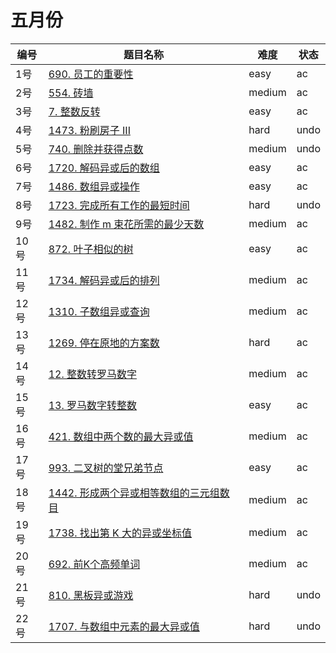 # 五月份

**编号**|**题目名称**|**难度**|**状态**
--------|------------|--------|--------
1号|[690. 员工的重要性](./第1题%20690.%20员工的重要性)|easy|ac
2号|[554. 砖墙](./第2题%20554.%20砖墙)|medium|ac
3号|[7. 整数反转](./第3题%207.%20整数反转)|easy|ac
4号|[1473. 粉刷房子 III](./第4题%201473.%20粉刷房子%20III)|hard|undo
5号|[740. 删除并获得点数](./第5题%20740.%20删除并获得点数)|medium|undo
6号|[1720. 解码异或后的数组](./第6题%201720.%20解码异或后的数组)|easy|ac
7号|[1486. 数组异或操作](./第7题%201486.%20数组异或操作)|easy|ac
8号|[1723. 完成所有工作的最短时间](./第8题%201723.%20完成所有工作的最短时间)|hard|undo
9号|[1482. 制作 m 束花所需的最少天数](./第9题%201482.%20制作%20m%20束花所需的最少天数)|medium|ac
10号|[872. 叶子相似的树](./第10题%20872.%20叶子相似的树)|easy|ac
11号|[1734. 解码异或后的排列](./第11题%201734.%20解码异或后的排列)|medium|ac
12号|[1310. 子数组异或查询](./第12题%201310.%20子数组异或查询)|medium|ac
13号|[1269. 停在原地的方案数](./第13题%201269.%20停在原地的方案数)|hard|ac
14号|[12. 整数转罗马数字](./第14题%2012.%20整数转罗马数字)|medium|ac
15号|[13. 罗马数字转整数](./第15题%2013.%20罗马数字转整数)|easy|ac
16号|[421. 数组中两个数的最大异或值](./第16题%20421.%20数组中两个数的最大异或值)|medium|ac
17号|[993. 二叉树的堂兄弟节点](./第17题%20993.%20二叉树的堂兄弟节点)|easy|ac
18号|[1442. 形成两个异或相等数组的三元组数目](./第18题%201442.%20形成两个异或相等数组的三元组数目)|medium|ac
19号|[1738. 找出第 K 大的异或坐标值](./第19题%201738.%20找出第%20K%20大的异或坐标值)|medium|ac
20号|[692. 前K个高频单词](./第20题%20692.%20前K个高频单词)|medium|ac
21号|[810. 黑板异或游戏](./第21题%20810.%20黑板异或游戏)|hard|undo
22号|[1707. 与数组中元素的最大异或值](./第22题%201707.%20与数组中元素的最大异或值)|hard|undo
